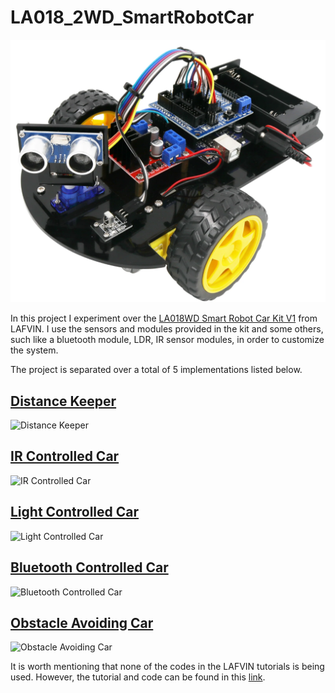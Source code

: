 # LA018_2WD_SmartRobotCar
![LA018_2WD_SmartRobotCar]( ./images/la018-car-1642486630352.png "LA018_2WD_SmartRobotCar")

In this project I experiment over the [LA018WD Smart Robot Car Kit V1](https://lafvintech.com/products/lafvin-smart-robot-car-2wd-chassis-kit-with-ultrasonic-module-l298n-driver-board-remote-ir-control-for-arduino-uno-diy-kit) from LAFVIN. I use the sensors and modules provided in the kit and some others, such like a bluetooth module, LDR, IR sensor modules, in order to customize the system.

The project is separated over a total of 5 implementations listed below.

## [Distance Keeper](./1_distanceKeeper/)
![Distance Keeper](./1_distanceKeeper/images/distanceKeeperVideo.gif)

## [IR Controlled Car](./2_IR_controlled_ddr/)
![IR Controlled Car](./2_IR_controlled_ddr/Images/IR_forward.gif)

## [Light Controlled Car](./3_lightFollower/)
![Light Controlled Car](./3_lightFollower/images/heading.gif)

## [Bluetooth Controlled Car](./4_BT_controlled_ddr/)
![Bluetooth Controlled Car](./4_BT_controlled_ddr/images/BT_controlled.gif)

## [Obstacle Avoiding Car](./5_obstacle_avoidance_car/)
![Obstacle Avoiding Car](./5_obstacle_avoidance_car/images/obstacle_avoidance_video1.gif)

It is worth mentioning that none of the codes in the LAFVIN tutorials is being used. However, the tutorial and code can be found in this [link](https://www.dropbox.com/sh/a9449isour59wxb/AAC0MyeXVrMPYCr38tk-wpcca/Code?dl=0&subfolder_nav_tracking=1).
